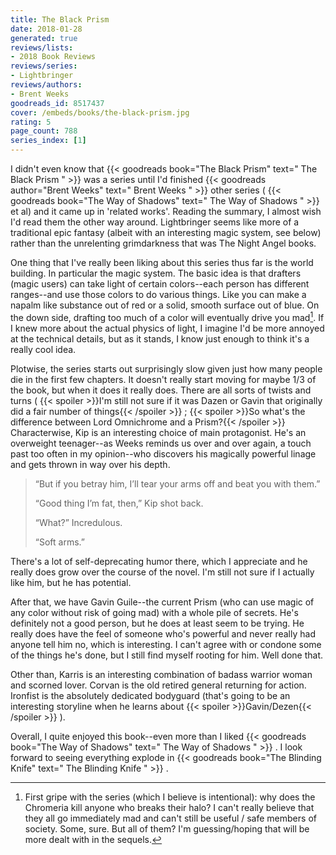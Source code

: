 ```yaml
---
title: The Black Prism
date: 2018-01-28
generated: true
reviews/lists:
- 2018 Book Reviews
reviews/series:
- Lightbringer
reviews/authors:
- Brent Weeks
goodreads_id: 8517437
cover: /embeds/books/the-black-prism.jpg
rating: 5
page_count: 788
series_index: [1]
---
```

I didn't even know that {{< goodreads book="The Black Prism" text=" The Black Prism " >}} was a series until I'd finished {{< goodreads author="Brent Weeks" text=" Brent Weeks " >}} other series ( {{< goodreads book="The Way of Shadows" text=" The Way of Shadows " >}} et al) and it came up in 'related works'. Reading the summary, I almost wish I'd read them the other way around. Lightbringer seems like more of a traditional epic fantasy (albeit with an interesting magic system, see below) rather than the unrelenting grimdarkness that was The Night Angel books.  

One thing that I've really been liking about this series thus far is the world building. In particular the magic system. The basic idea is that drafters (magic users) can take light of certain colors--each person has different ranges--and use those colors to do various things. Like you can make a napalm like substance out of red or a solid, smooth surface out of blue. On the down side, drafting too much of a color will eventually drive you mad[^1]. If I knew more about the actual physics of light, I imagine I'd be more annoyed at the technical details, but as it stands, I know just enough to think it's a really cool idea.  

<!--more-->

Plotwise, the series starts out surprisingly slow given just how many people die in the first few chapters. It doesn't really start moving for maybe 1/3 of the book, but when it does it really does. There are all sorts of twists and turns (  {{< spoiler >}}I'm still not sure if it was Dazen or Gavin that originally did a fair number of things{{< /spoiler >}}  ;  {{< spoiler >}}So what's the difference between Lord Omnichrome and a Prism?{{< /spoiler >}}   Characterwise, Kip is an interesting choice of main protagonist. He's an overweight teenager--as Weeks reminds us over and over again, a touch past too often in my opinion--who discovers his magically powerful linage and gets thrown in way over his depth.  

>  “But if you betray him, I’ll tear your arms off and beat you with them.”  
>
>  “Good thing I’m fat, then,” Kip shot back.  
>
>  “What?” Incredulous.  
>
>  “Soft arms.”  

There's a lot of self-deprecating humor there, which I appreciate and he really does grow over the course of the novel. I'm still not sure if I actually like him, but he has potential.  

After that, we have Gavin Guile--the current Prism (who can use magic of any color without risk of going mad) with a whole pile of secrets. He's definitely not a good person, but he does at least seem to be trying. He really does have the feel of someone who's powerful and never really had anyone tell him no, which is interesting. I can't agree with or condone some of the things he's done, but I still find myself rooting for him. Well done that.  

Other than, Karris is an interesting combination of badass warrior woman and scorned lover. Corvan is the old retired general returning for action. Ironfist is the absolutely dedicated bodyguard (that's going to be an interesting storyline when he learns about  {{< spoiler >}}Gavin/Dezen{{< /spoiler >}}  ).  

Overall, I quite enjoyed this book--even more than I liked {{< goodreads book="The Way of Shadows" text=" The Way of Shadows " >}} . I look forward to seeing everything explode in {{< goodreads book="The Blinding Knife" text=" The Blinding Knife " >}} .  

[^1]: First gripe with the series (which I believe is intentional): why does the Chromeria kill anyone who breaks their halo? I can't really believe that they all go immediately mad and can't still be useful / safe members of society. Some, sure. But all of them? I'm guessing/hoping that will be more dealt with in the sequels.